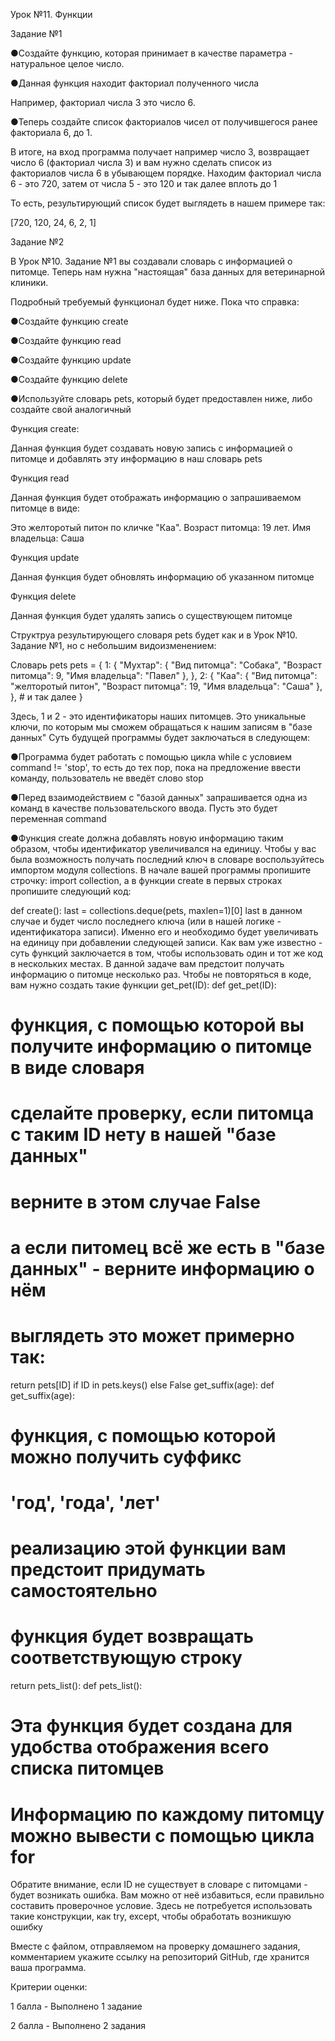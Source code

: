 Урок №11. Функции

Задание №1

●Создайте функцию, которая принимает в качестве параметра - натуральное целое число.

●Данная функция находит факториал полученного числа

Например, факториал числа 3 это число 6.

●Теперь создайте список факториалов чисел от получившегося ранее факториала 6, до 1.

В итоге, на вход программа получает например число 3, возвращает число 6 (факториал числа 3) и вам нужно сделать список из факториалов числа 6 в убывающем порядке. Находим факториал числа 6 - это 720, затем от числа 5 - это 120 и так далее вплоть до 1

То есть, результирующий список будет выглядеть в нашем примере так: 

[720, 120, 24, 6, 2, 1]

Задание №2

В Урок №10. Задание №1 вы создавали словарь с информацией о питомце. Теперь нам нужна "настоящая" база данных для ветеринарной клиники.

Подробный требуемый функционал будет ниже. Пока что справка:

●Создайте функцию create

●Создайте функцию read

●Создайте функцию update

●Создайте функцию delete

●Используйте словарь pets, который будет предоставлен ниже, либо создайте свой аналогичный

Функция create:

Данная функция будет создавать новую запись с информацией о питомце и добавлять эту информацию в наш словарь pets

Функция read

Данная функция будет отображать информацию о запрашиваемом питомце в виде: 

Это желторотый питон по кличке "Каа". Возраст питомца: 19 лет. Имя владельца: Саша

Функция update

Данная функция будет обновлять информацию об указанном питомце

Функция delete

Данная функция будет удалять запись о существующем питомце


Структруа результирующего словаря pets будет как и в Урок №10. Задание №1, но с небольшим видоизменением: 

Словарь pets
pets = {
    1:
        {
            "Мухтар": {
                "Вид питомца": "Собака",
                "Возраст питомца": 9,
                "Имя владельца": "Павел"
            },
        },
    2:
        {
            "Каа": {
                "Вид питомца": "желторотый питон",
                "Возраст питомца": 19,
                "Имя владельца": "Саша"
            },
        },
    # и так далее
}

Здесь, 1 и 2 - это идентификаторы наших питомцев. Это уникальные ключи, по которым мы сможем обращаться к нашим записям в "базе данных"
Суть будущей программы будет заключаться в следующем:

●Программа будет работать с помощью цикла while с условием command != 'stop', то есть до тех пор, пока на предложение ввести команду, пользователь не введёт слово stop

●Перед взаимодействием с "базой данных" запрашивается одна из команд в качестве пользовательского ввода. Пусть это будет переменная command


●Функция create должна добавлять новую информацию таким образом, чтобы идентификатор увеличивался на единицу. Чтобы у вас была возможность получать последний ключ в словаре воспользуйтесь импортом модуля collections. В начале вашей программы пропишите строчку: import collection, а в функции create в первых строках пропишите следующий код: 

def create():
  last = collections.deque(pets, maxlen=1)[0]
last в данном случае и будет число последнего ключа (или в нашей логике - идентификатора записи). Именно его и необходимо будет увеличивать на единицу при добавлении следующей записи.
Как вам уже известно - суть функций заключается в том, чтобы использовать один и тот же код в нескольких местах. В данной задаче вам предстоит получать информацию о питомце несколько раз. Чтобы не повторяться в коде, вам нужно создать такие функции 
get_pet(ID):
def get_pet(ID):
  # функция, с помощью которой вы получите информацию о питомце в виде словаря
  # сделайте проверку, если питомца с таким ID нету в нашей "базе данных"
  # верните в этом случае False
  # а если питомец всё же есть в "базе данных" - верните информацию о нём
  # выглядеть это может примерно так:
  return pets[ID] if ID in pets.keys() else False
get_suffix(age):
def get_suffix(age):
  # функция, с помощью которой можно получить суффикс
  # 'год', 'года', 'лет'
  # реализацию этой функции вам предстоит придумать самостоятельно
  # функция будет возвращать соответствующую строку
  return
pets_list():
def pets_list():
 
  # Эта функция будет создана для удобства отображения всего списка питомцев
 
  # Информацию по каждому питомцу можно вывести с помощью цикла for

Обратите внимание, если ID не существует в словаре с питомцами - будет возникать ошибка. Вам можно от неё избавиться, если правильно составить проверочное условие. Здесь не потребуется использовать такие конструкции, как try, except, чтобы обработать возникшую ошибку


Вместе с файлом, отправляемом на проверку домашнего задания, комментарием укажите ссылку на репозиторий GitHub, где хранится ваша программа.

Критерии оценки:

1 балла - Выполнено 1 задание

2 балла - Выполнено 2 задания
